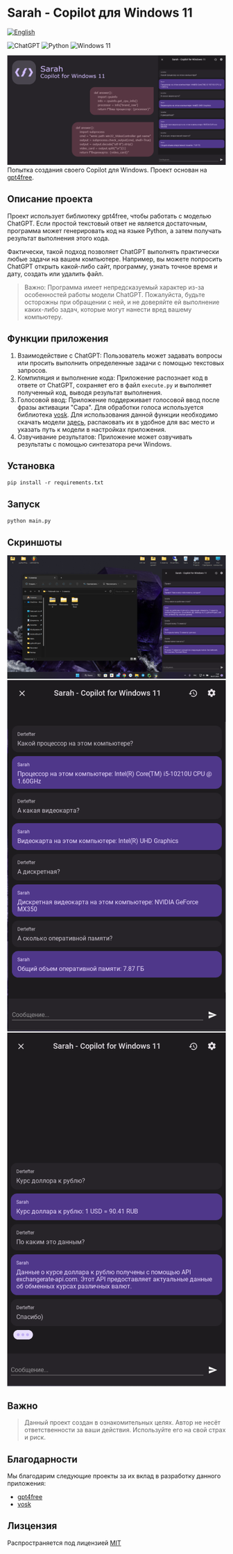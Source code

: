 # Sarah - Copilot для Windows 11
[![English](https://img.shields.io/badge/en%20-%20lang?label=lang&color=098)](README.ENG.md)

![ChatGPT](https://img.shields.io/badge/chatGPT-74aa9c?style=for-the-badge&logo=openai) ![Python](https://img.shields.io/badge/python-3670A0?style=for-the-badge&logo=python&logoColor=ffffff) ![Windows 11](https://img.shields.io/badge/Windows%2011-%230079d5.svg?style=for-the-badge&logo=Windows%2011&logoColor=white)

![header](assets/other/preview.png)
Попытка создания своего Copilot для Windows. Проект основан на [gpt4free](https://github.com/xtekky/gpt4free).

## Описание проекта

Проект использует библиотеку gpt4free, чтобы работать с моделью ChatGPT. Если простой текстовый ответ не является достаточным, программа может генерировать код на языке Python, а затем получать результат выполнения этого кода.

Фактически, такой подход позволяет ChatGPT выполнять практически любые задачи на вашем компьютере. Например, вы можете попросить ChatGPT открыть какой-либо сайт, программу, узнать точное время и дату, создать или удалить файл.

> Важно: Программа имеет непредсказуемый характер из-за особенностей работы модели ChatGPT. Пожалуйста, будьте осторожны при обращении с ней, и не доверяйте ей выполнение каких-либо задач, которые могут нанести вред вашему компьютеру.

## Функции приложения

1. Взаимодействие с ChatGPT: Пользователь может задавать вопросы или просить выполнить определенные задачи с помощью текстовых запросов.
2. Компиляция и выполнение кода: Приложение распознает код в ответе от ChatGPT, сохраняет его в файл `execute.py` и выполняет полученный код, выводя результат выполнения.
3. Голосовой ввод: Приложение поддерживает голосовой ввод после фразы активации "Сара". Для обработки голоса используется библиотека [vosk](https://alphacephei.com/vosk/). Для использования данной функции необходимо скачать модели [здесь](https://alphacephei.com/vosk/models), распаковать их в удобное для вас место и указать путь к модели в настройках приложения.
4. Озвучивание результатов: Приложение может озвучивать результаты с помощью синтезатора речи Windows.

## Установка
```
pip install -r requirements.txt
```

## Запуск
```
python main.py
```

## Скриншоты
<div style="height: 50%">

![screenshot](assets/screenshots/1.png)
![screenshot](assets/screenshots/2.png)
![screenshot](assets/screenshots/3.png)

</div>

## Важно
> Данный проект создан в ознакомительных целях. Автор не несёт ответственности за ваши действия. Используйте его на свой страх и риск.

## Благодарности
Мы благодарим следующие проекты за их вклад в разработку данного приложения:
* [gpt4free](https://github.com/xtekky/gpt4free)
* [vosk](https://alphacephei.com/vosk/)

## Лизцензия
Распространяется под лицензией [MIT](LICENSE.md)
